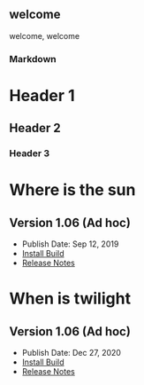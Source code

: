 ## welcome
welcome, welcome
### Markdown
# Header 1
## Header 2
### Header 3
# Where is the sun</h1>
## Version 1.06 (Ad hoc)</h2>
- Publish Date: Sep 12, 2019
- <a href="itms-services://?action=download-manifest&url=https://USERNAME.github.io/raywenderlich/manifest.plist">Install Build</a>
- <a href="https://github.com/razeware/emitron-iOS/releases/tag/v1.0.6">Release Notes</a>
# When is twilight</h1>
## Version 1.06 (Ad hoc)</h2>
- Publish Date: Dec 27, 2020
                                                                                                                                </li>
                                                                                                                                        <li>
                                                                                                                                                  <a href="itms-services://?action=download-manifest&url=https://USERNAME.github.io/raywenderlich/manifest.plist">Install Build</a>
                                                                                                                                                          </li>
                                                                                                                                                                  <li>
                                                                                                                                                                            <a href="https://github.com/razeware/emitron-iOS/releases/tag/v1.0.6">Release Notes</a>
                                                                                                                                                                                    </li>
                                                                                                                                                                                    
